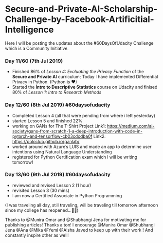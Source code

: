 # Secure-and-Private-AI-Scholarship-Challenge-by-Facebook-Artificitial-Intelligence
 Here I will be posting the updates about the #60DaysOfUdacity Challenge which is a Community Initiative. 


### Day 11/60 (7th Jul 2019)
- Finished 86% of *Lesson 4: Evaluating the Privacy Function* of the **Secure and Private AI** curriculum; Today I have implemented Differential Privacy in Python. (Python is ❤)
- Started the **Intro to Descriptive Statistics** course on Udacity and finised 80% of *Lesson 1: Intro to Research Methods* 

### Day 12/60 (8th Jul 2019) #60daysofudacity 
- Completed Lesson 4 (all that were pending from where i left yesterday)
- started Lesson 5 and finished 22%
- working on GANs for The T-Shirt Project
Link1: https://medium.com/ai-society/gans-from-scratch-1-a-deep-introduction-with-code-in-pytorch-and-tensorflow-cb03cdcdba0f
Link2: https://poloclub.github.io/ganlab/
- worked around with Azure’s LUIS and made an app to determine user intentions using Natural Language Understanding
- registered for Python Certification exam which I will be writing tomorrow!

### Day 13/60 (9th Jul 2019) #60daysofudacity
- reviewed and revised Lesson 2 (1 hour)
- revisited Lesson 3 (30 mins)
- I am now a Certified Associate in Python Programming

(I was traveling all day, still traveling, will be traveling till tomorrow afternoon since my college has reopened...:face_with_thermometer::face_with_thermometer:)

Thanks to @Munira Omar and @Shubhangi Jena for motivating me for publishing articles! Thanks a ton! 
I encourage @Munira Omar @Shubhangi Jena @Ana @Mika @Yemi @Aisha Javed to keep up with their work ! And constantly inspire other as well!
